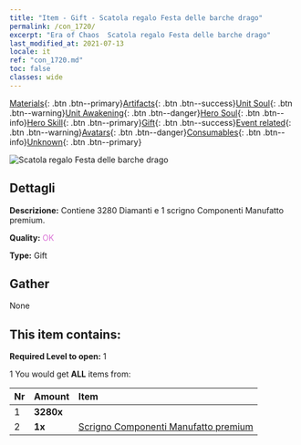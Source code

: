 ```yaml
---
title: "Item - Gift - Scatola regalo Festa delle barche drago"
permalink: /con_1720/
excerpt: "Era of Chaos  Scatola regalo Festa delle barche drago"
last_modified_at: 2021-07-13
locale: it
ref: "con_1720.md"
toc: false
classes: wide
---
```

 [Materials](/ItemsIT/){: .btn .btn--primary}[Artifacts](/ItemsIT/Artifacts/){: .btn .btn--success}[Unit Soul](/ItemsIT/UnitSoul/){: .btn .btn--warning}[Unit Awakening](/ItemsIT/UnitAwakening/){: .btn .btn--danger}[Hero Soul](/ItemsIT/HeroSoul/){: .btn .btn--info}[Hero Skill](/ItemsIT/HeroSkill/){: .btn .btn--primary}[Gift](/ItemsIT/Gift/){: .btn .btn--success}[Event related](/ItemsIT/Events/){: .btn .btn--warning}[Avatars](/ItemsIT/Avatars/){: .btn .btn--danger}[Consumables](/ItemsIT/Consumables/){: .btn .btn--info}[Unknown](/ItemsIT/Unknown/){: .btn .btn--primary}

 ![Scatola regalo Festa delle barche drago](/images/t/i_907331.png)

## Dettagli
 **Descrizione:** Contiene 3280 Diamanti e 1 scrigno Componenti Manufatto premium.

 **Quality:** <span style="color: #DA70D6">OK</span>

 **Type:** Gift

## Gather

  None

## This item contains:

 **Required Level to open:** 1

 1 You would get **ALL** items  from:

  | Nr | Amount |     Item    |
  |:---|:-------|:------------|
  | 1 |  **3280x** | <i class="fas fa-gem"/> |  | 
  | 2 |  **1x** | [Scrigno Componenti Manufatto premium](/ItemsIT/con_1721/) |  | 

